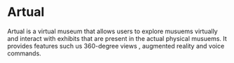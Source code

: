 # Artual
Artual is a virtual museum that allows users to explore musuems virtually and interact with exhibits that are present in the actual physical musuems.  It provides features such us 360-degree views , augmented reality and voice commands.
